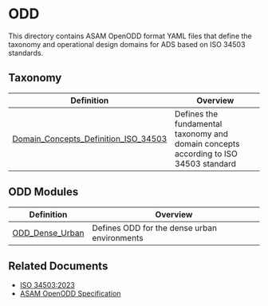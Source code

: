# ODD

This directory contains ASAM OpenODD format YAML files that define the taxonomy and operational design domains for ADS based on ISO 34503 standards.

## Taxonomy

| Definition | Overview |
| ---------- | -------- |
| [Domain_Concepts_Definition_ISO_34503](Domain_Concepts_Definition_ISO_34503.yaml) | Defines the fundamental taxonomy and domain concepts according to ISO 34503 standard |

## ODD Modules

| Definition | Overview |
| ---------- | -------- |
| [ODD_Dense_Urban](ODD_Dense_Urban.yaml) | Defines ODD for the dense urban environments |

## Related Documents

- [ISO 34503:2023](https://www.iso.org/standard/78952.html)
- [ASAM OpenODD Specification](https://publications.pages.asam.net/standards/ASAM_OpenODD/ASAM_OpenODD/latest/specification/index.html)
